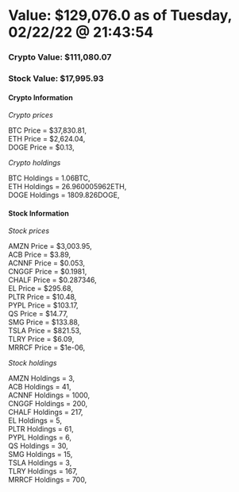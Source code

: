 # Value: $129,076.0 as of Tuesday, 02/22/22 @ 21:43:54 

### Crypto Value: $111,080.07

### Stock Value: $17,995.93

#### Crypto Information 
*Crypto prices* 

BTC Price = $37,830.81,  
ETH Price = $2,624.04,  
DOGE Price = $0.13,  


*Crypto holdings* 

BTC Holdings = 1.06BTC,  
ETH Holdings = 26.960005962ETH,  
DOGE Holdings = 1809.826DOGE,  


#### Stock Information 

*Stock prices* 

AMZN Price = $3,003.95,  
ACB Price = $3.89,  
ACNNF Price = $0.053,  
CNGGF Price = $0.1981,  
CHALF Price = $0.287346,  
EL Price = $295.68,  
PLTR Price = $10.48,  
PYPL Price = $103.17,  
QS Price = $14.77,  
SMG Price = $133.88,  
TSLA Price = $821.53,  
TLRY Price = $6.09,  
MRRCF Price = $1e-06,  


*Stock holdings* 

AMZN Holdings = 3,  
ACB Holdings = 41,  
ACNNF Holdings = 1000,  
CNGGF Holdings = 200,  
CHALF Holdings = 217,  
EL Holdings = 5,  
PLTR Holdings = 61,  
PYPL Holdings = 6,  
QS Holdings = 30,  
SMG Holdings = 15,  
TSLA Holdings = 3,  
TLRY Holdings = 167,  
MRRCF Holdings = 700,  


